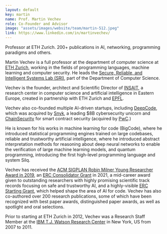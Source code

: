 ```yaml
---
layout: default
key: martin
name: Prof. Martin Vechev
role: Co-Founder and Advisor
image: "assets/images/website/team/martin-512.jpeg"
link: https://www.linkedin.com/in/martinvechev/
---
```


Professor at ETH Zurich. 200+ publications in AI, networking, programming paradigms and others.

<p>Martin Vechev  is a full professor at the department of computer science at <a href="https://ethz.ch/en.html">ETH Zurich</a>, working in the fields of programming languages, machine learning and computer security. He leads the <a href="https://www.sri.inf.ethz.ch/">Secure, Reliable, and Intelligent Systems Lab (SRI)</a>, part of the Department of Computer Science.</p>

<p>Vechev is the founder, architect and Scientific Director of <a href="https://insait.ai/">INSAIT</a>, a research center in computer science and artificial intelligence in Eastern Europe, created in partnership with ETH Zurich and <a href="https://www.epfl.ch/en/">EPFL</a>.</p>

<p>Vechev also co-founded multiple AI-driven startups, including <a href="https://www.linkedin.com/company/deepcodeai/">DeepCode</a>, which was acquired by <a href="https://snyk.io/">Snyk</a>, a leading $8B cybersecurity unicorn and <a href="https://www.chainsecurity.com/">ChainSecurity</a> for smart contract security (acquired by <a href="https://www.pwc.ch/en.html">PwC</a>.)</p>

<p>He is known for his works in machine learning for code (BigCode), where he introduced statistical programming engines trained on large codebases, reliable and trustworthy artificial intelligence, where he introduced abstract interpretation methods for reasoning about deep neural networks to enable the verification of large machine learning models, and quantum programming, introducing the first high-level programming language and system Silq.</p>

<p>Vechev has received the  <a href="https://www.sigplan.org/Awards/Milner/">ACM SIGPLAN Robin Milner Young Researcher Award in 2019</a>, an <a href="https://therecursive.com/bulgarian-eth-zurich-professor-martin-vechev-receives-e2m-to-make-ai-secure-fair-and-resilient/">ERC Consolidator Grant</a> in 2021, a mid-career award given to outstanding researchers with highly promising scientific track records focusing on safe and trustworthy AI, and a highly-visible <a href="https://erc.europa.eu/projects-statistics/science-stories/building-next-generation-ai-systems">ERC Starting Grant</a>, which helped shape the area of AI for code. Vechev has also co-authored over 200 research publications, some of which have been recognized with best paper awards, distinguished paper awards, as well as spotlight and oral selections.</p>

<p>Prior to starting at ETH Zurich in 2012, Vechev was a Research Staff Member at the <a href="https://research.ibm.com/">IBM T.J. Watson Research Center</a> in New York, US from 2007 to 2011.</p>